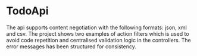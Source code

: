 # TodoApi

The api supports content negotiation with the following formats: json, xml and csv. The project shows two examples of action filters which is used to avoid code repetition and centralised validation logic in the controllers. The error messages has been structured for consistency.




